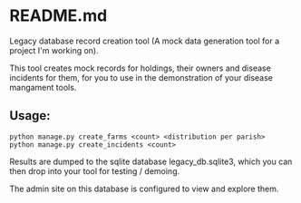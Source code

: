# README.md
Legacy database record creation tool (A mock data generation tool for a project I'm working on).

This tool creates mock records for holdings, their owners and disease incidents for them, for you to use in the demonstration of your disease mangament tools.

## Usage:

```
python manage.py create_farms <count> <distribution per parish>
python manage.py create_incidents <count>
```

Results are dumped to the sqlite database legacy_db.sqlite3, which you can then drop into your tool for testing / demoing.

The admin site on this database is configured to view and explore them.
